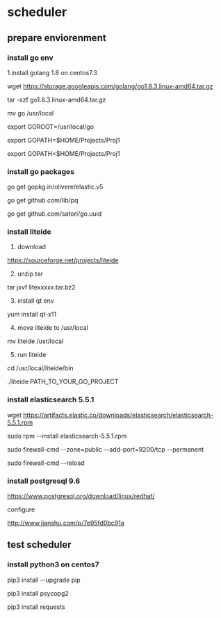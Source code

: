 # scheduler

## prepare enviorenment

### install go env
1.install golang 1.8 on centos7.3

wget https://storage.googleapis.com/golang/go1.8.3.linux-amd64.tar.gz

tar -xzf go1.8.3.linux-amd64.tar.gz

mv go /usr/local

export GOROOT=/usr/local/go

export GOPATH=$HOME/Projects/Proj1

export GOPATH=$HOME/Projects/Proj1

### install go packages
go get gopkg.in/olivere/elastic.v5

go get github.com/lib/pq

go get github.com/satori/go.uuid

### install liteide
1. download

https://sourceforge.net/projects/liteide

2. unzip tar

tar jxvf litexxxxx.tar.bz2

3. install qt env

yum install qt-x11

4. move liteide to /usr/local

mv liteide /usr/local

5. run liteide

cd /usr/local/liteide/bin

./liteide PATH_TO_YOUR_GO_PROJECT

### install elasticsearch 5.5.1
wget https://artifacts.elastic.co/downloads/elasticsearch/elasticsearch-5.5.1.rpm

sudo rpm --install elasticsearch-5.5.1.rpm

sudo firewall-cmd --zone=public --add-port=9200/tcp --permanent

sudo firewall-cmd --reload


### install postgresql 9.6
https://www.postgresql.org/download/linux/redhat/

configure

http://www.jianshu.com/p/7e95fd0bc91a

## test scheduler
### install python3 on centos7
pip3 install --upgrade pip

pip3 install psycopg2

pip3 install requests